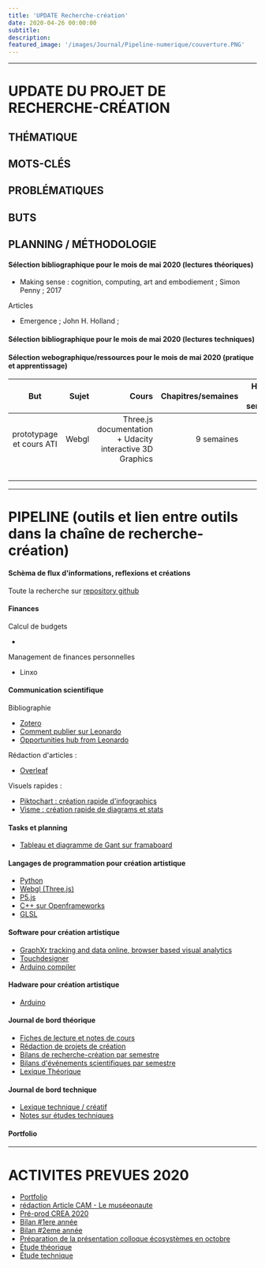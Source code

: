 ```yaml
---
title: 'UPDATE Recherche-création'
date: 2020-04-26 00:00:00
subtitle: 
description: 
featured_image: '/images/Journal/Pipeline-numerique/couverture.PNG'
---
```


---

# UPDATE DU PROJET DE RECHERCHE-CRÉATION 

## THÉMATIQUE

## MOTS-CLÉS  

## PROBLÉMATIQUES

## BUTS

## PLANNING / MÉTHODOLOGIE

#### Sélection bibliographique pour le mois de mai 2020 (lectures théoriques)

* Making sense : cognition, computing, art and embodiement ; Simon Penny ; 2017

Articles

* Emergence ; John H. Holland ; 

#### Sélection bibliographique pour le mois de mai 2020 (lectures techniques)



#### Sélection webographique/ressources pour le mois de mai 2020 (pratique et apprentissage)

|           But            | Sujet |                                                    Cours | Chapitres/semaines | Heures par semaine |            Jours |
| :----------------------: | ----: | -------------------------------------------------------: | -----------------: | -----------------: | ---------------: |
| prototypage et cours ATI | Webgl | Three.js documentation + Udacity interactive 3D Graphics |         9 semaines |                 30 | lundi à vendredi |
|                          |       |                                                          |                    |                    |                  |
|                          |       |                                                          |                    |                    |                  |
|                          |       |                                                          |                    |                    |                  |
|                          |       |                                                          |                    |                    |                  |
|                          |       |                                                          |                    |                    |                  |


---

# PIPELINE (outils et lien entre outils dans la chaîne de recherche-création)

#### Schèma de flux d'informations, reflexions et créations 

Toute la recherche sur [repository github](https://github.com/PhD-Isadora)

#### Finances 

Calcul de budgets

* 

Management de finances personnelles

* Linxo

#### Communication scientifique 

Bibliographie

* [Zotero](https://www.zotero.org/isadorateles/library)
* [Comment publier sur Leonardo](https://www.leonardo.info/author-information)
* [Opportunities hub from Leonardo](https://www.leonardo.info/calls-jobs-and-events)

Rédaction d'articles :

* [Overleaf](https://www.overleaf.com/project/5c408a7bbb75b01368207de4)

Visuels rapides : 

- [Piktochart : création rapide d'infographics](https://create.piktochart.com/dashboard)
- [Visme : création rapide de diagrams et stats](https://my.visme.co/templates/e7063556beab6bca036391ca8468b7f6/createProject#/infographics)

#### Tasks et planning

- [Tableau et diagramme de Gant sur framaboard](https://phd-isadora.framaboard.org/kanboard/?controller=DashboardController&action=show)

#### Langages de programmation pour création artistique

* [Python]()
* [Webgl (Three.js)]()
* [P5.js]()
* [C++ sur Openframeworks]()
* [GLSL]()

#### Software pour création artistique

* [GraphXr tracking and data online, browser based visual analytics](https://www.kineviz.com/learning)
* [Touchdesigner]()
* [Arduino compiler]()


#### Hadware pour création artistique

* [Arduino]()

#### Journal de bord théorique

- [Fiches de lecture et notes de cours]()
- [Rédaction de projets de création]()
- [Bilans de recherche-création par semestre]()
- [Bilans d'événements scientifiques par semestre]()
- [Lexique Théorique]()

#### Journal de bord technique

- [Lexique technique / créatif]()
- [Notes sur études techniques]()

#### Portfolio


---

# ACTIVITES PREVUES 2020

- [Portfolio]()
- [rédaction Article CAM - Le muséeonaute]() 
- [Pré-prod CREA 2020]()
- [Bilan #1ere année]()
- [Bilan #2eme année]()
- [Préparation de la présentation colloque écosystèmes en octobre]()
- [Étude théorique]()
- [Étude technique]()
